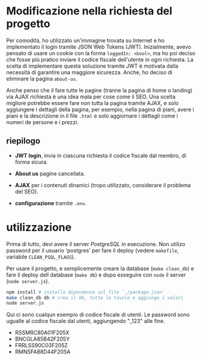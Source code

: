 # Modificazione nella richiesta del progetto

Per comodità, ho utilizzato un'immagine trovata su Internet e ho implementato il
login tramite JSON Web Tokens (JWT). Inizialmente, avevo pensato di usare un
cookie con la forma `loggedIn: <bool>`, ma ho poi deciso che fosse più pratico
inviare il codice fiscale dell'utente in ogni richiesta. La scelta di
implementare questa soluzione tramite JWT è motivata dalla necessità di
garantire una maggiore sicurezza.  Anche, ho deciso di eliminare la pagina
`about-us`.

Anche penso che il fare tutte le pagine (tranne la pagina di home o landing) via
AJAX richiesta è una idea mala per cose come il SEO.  Una scelta migliore
potrebbe essere fare non tutta la pagina tramite AJAX, e solo aggiungere i
dettagli della pagina, per esempio, nella pagina di piani, avere i piani e la
descrizione in il file `.html` e solo aggiornare i dettagli come i numeri de
persone e i prezzi.

## riepilogo

-   **JWT login**, invia in ciascuna richiesta il codice fiscale dal membro, di
    forma sicura.

-   **About us** pagine cancellata.

-   **AJAX** per i contenuti dinamici (tropo utilizzato, considerare il problema
    del SEO).

-   **configurazione** tramite `.env`.

# utilizzazione

Prima di tutto, devi avere il server *PostgreSQL* in esecuzione.  Non utilizo
password per il usuario 'postgres' per fare il deploy (vedere `makefile`,
variabile `CLEAN_PSQL_FLAGS`).

Per usare il progetto, e semplicemente creare la database (`make clean_db`) e
fare il deploy dell database (`make db`) e dopo esseguire con `node` il server
(`node server.js`).

```sh
npm install # installa dipendenza sul file `./package.json`
make clean_db db # crea il db, tutte le tavole e aggiunge i valori
node server.js
```

Qui ci sono cualqun esempio di codice fiscale di utenti.  Le password sono
ugualle al codice fiscale dal utenti, aggiungendo "_123" alle fine.

- RSSMRC80A01F205X
- BNCGLA85B42F205Y
- FRRLSS90C03F205Z
- RMNSFA88D44F205A
